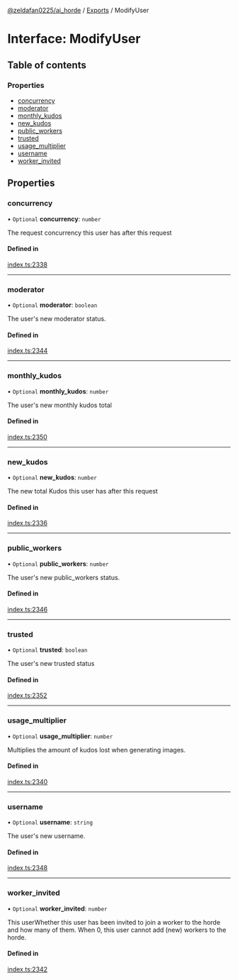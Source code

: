 [@zeldafan0225/ai_horde](../README.md) / [Exports](../modules.md) / ModifyUser

# Interface: ModifyUser

## Table of contents

### Properties

- [concurrency](ModifyUser.md#concurrency)
- [moderator](ModifyUser.md#moderator)
- [monthly\_kudos](ModifyUser.md#monthly_kudos)
- [new\_kudos](ModifyUser.md#new_kudos)
- [public\_workers](ModifyUser.md#public_workers)
- [trusted](ModifyUser.md#trusted)
- [usage\_multiplier](ModifyUser.md#usage_multiplier)
- [username](ModifyUser.md#username)
- [worker\_invited](ModifyUser.md#worker_invited)

## Properties

### concurrency

• `Optional` **concurrency**: `number`

The request concurrency this user has after this request

#### Defined in

[index.ts:2338](https://github.com/ZeldaFan0225/ai_horde/blob/9b3ae88/index.ts#L2338)

___

### moderator

• `Optional` **moderator**: `boolean`

The user's new moderator status.

#### Defined in

[index.ts:2344](https://github.com/ZeldaFan0225/ai_horde/blob/9b3ae88/index.ts#L2344)

___

### monthly\_kudos

• `Optional` **monthly\_kudos**: `number`

The user's new monthly kudos total

#### Defined in

[index.ts:2350](https://github.com/ZeldaFan0225/ai_horde/blob/9b3ae88/index.ts#L2350)

___

### new\_kudos

• `Optional` **new\_kudos**: `number`

The new total Kudos this user has after this request

#### Defined in

[index.ts:2336](https://github.com/ZeldaFan0225/ai_horde/blob/9b3ae88/index.ts#L2336)

___

### public\_workers

• `Optional` **public\_workers**: `number`

The user's new public_workers status.

#### Defined in

[index.ts:2346](https://github.com/ZeldaFan0225/ai_horde/blob/9b3ae88/index.ts#L2346)

___

### trusted

• `Optional` **trusted**: `boolean`

The user's new trusted status

#### Defined in

[index.ts:2352](https://github.com/ZeldaFan0225/ai_horde/blob/9b3ae88/index.ts#L2352)

___

### usage\_multiplier

• `Optional` **usage\_multiplier**: `number`

Multiplies the amount of kudos lost when generating images.

#### Defined in

[index.ts:2340](https://github.com/ZeldaFan0225/ai_horde/blob/9b3ae88/index.ts#L2340)

___

### username

• `Optional` **username**: `string`

The user's new username.

#### Defined in

[index.ts:2348](https://github.com/ZeldaFan0225/ai_horde/blob/9b3ae88/index.ts#L2348)

___

### worker\_invited

• `Optional` **worker\_invited**: `number`

This userWhether this user has been invited to join a worker to the horde and how many of them. When 0, this user cannot add (new) workers to the horde.

#### Defined in

[index.ts:2342](https://github.com/ZeldaFan0225/ai_horde/blob/9b3ae88/index.ts#L2342)

